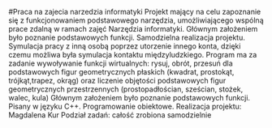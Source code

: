 #Praca na zajecia narzedzia informatyki
Projekt mający na celu zapoznanie się z funkcjonowaniem podstawowego narzędzia, umożliwiającego wspólną prace zdalną w ramach zajęć Narzędzia informatyki. Głównym założeniem było poznanie podstawowych funkcji. 
Samodzielna realizacja projektu. Symulacja pracy z inną osobą poprzez utorzenie innego konta, dzięki czemu możliwa była symulacja kontaktu międzyludzkiego.
Program ma za zadanie wywoływanie funkcji wirtualnych: rysuj, obrót, przesuń dla podstawowych figur geometrycznych płaskich (kwadrat, prostokąt, trójkąt,trapez, okrąg) oraz liczenie objętości podstawowych figur geometrycznych przestrzennych (prostopadłościan, sześcian, stożek, walec, kula)
Głównym założeniem było poznanie podstawowych funkcji. 
Pisany w języku C++. 
Programowanie obiektowe.
Realizacja projektu: Magdalena Kur 
Podział zadań: całość zrobiona samodzielnie
